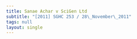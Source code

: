 ```yaml
---
title: Sanae Achar v SciGen Ltd
subtitle: "[2011] SGHC 253 / 28\_November\_2011"
tags: null
layout: single
---
```



